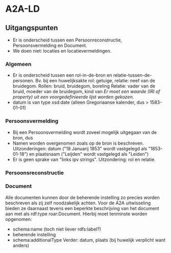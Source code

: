 # A2A-LD

## Uitgangspunten
- Er is onderscheid tussen een Persoonreconstructie, Persoonsvermelding en Document.
- We doen niet: locaties en locatievermeldingen.

### Algemeen
- Er is onderscheid tussen een rol-in-de-bron en relatie-tussen-de-personen. Bv. bij een huwelijksakte rol: getuige, relatie: neef van de bruidegom.
Rollen: bruid, bruidegom, boreling
Relatie: vader van de bruid, moeder van de bruidegom, kind van
*Er moet een waarde (IRI of property) uit een voorgedefinieerde lijst worden gekozen.*
- datum is van type xsd:date (alleen Gregoriaanse kalender, dus > 1583-01-01)

### Persoonsvermelding
- Bij een Persoonsvermelding wordt zoveel mogelijk uitgegaan van de bron, dus
- Namen worden overgenomen zoals op de bron is beschreven. Uitzonderingen: datum ("18 Januarij 1853" wordt vastgelegd als "1853-01-18") en plaatsnaam ("Leijden" wordt vastgelegd als "Leiden")
- Er is geen sprake van "links ipv strings". Uitzondering: rol en relatie.

### Persoonsreconstructie

### Document
Alle documenten kunnen door de beherende instelling zo precies worden beschreven als zij zelf noodzakelijk achten. Voor de A2A uitwisseling bieden ze daarnaast tevens een beperkte beschrijving van het document aan met als rdf:type roar:Document. Hierbij moet tenminste worden opgenomen:
- schema:name (toch niet liever rdfs:label?)
- beherende instelling
- schema:additionalType
Verder: datum, plaats (bij huwelijk verplicht want anders)
